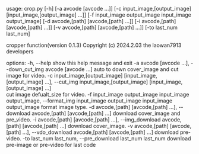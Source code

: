 usage: crop.py [-h] [-a avcode [avcode ...]] [-c input_image,[output_image] [input_image,[output_image] ...]]
               [-f input_image output_image input_image output_image] [-d avcode,[path] [avcode,[path] ...]] [-i avcode,[path]
               [avcode,[path] ...]] [-v avcode,[path] [avcode,[path] ...]] [-to last_num last_num]

cropper function(version 0.1.3) Copyright (c) 2024.2.03 the laowan7913 developers

options:
  -h, --help            show this help message and exit
  -a avcode [avcode ...], --down_cut_img avcode [avcode ...]
                        auto to down cover_image and cut image for video.
  -c input_image,[output_image] [input_image,[output_image] ...], --cut_img input_image,[output_image] [input_image,[output_image] ...]     
                        cut image defualt_size for video.
  -f input_image output_image input_image output_image, --format_img input_image output_image input_image output_image
                        format image type.
  -d avcode,[path] [avcode,[path] ...], --download avcode,[path] [avcode,[path] ...]
                        download cover_image and pre_video.
  -i avcode,[path] [avcode,[path] ...], --img_download avcode,[path] [avcode,[path] ...]
                        download cover_image.
  -v avcode,[path] [avcode,[path] ...], --vdo_download avcode,[path] [avcode,[path] ...]
                        download pre-video.
  -to last_num last_num, --pre_download last_num last_num
                        download pre-image or pre-video for last code
